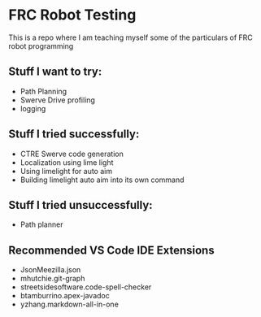 # FRC Robot Testing

This is a repo where I am teaching myself some of the particulars of FRC robot programming

## Stuff I want to try:
- Path Planning
- Swerve Drive profiling
- logging

## Stuff I tried successfully:
- CTRE Swerve code generation
- Localization using lime light
- Using limelight for auto aim
- Building limelight auto aim into its own command

## Stuff I tried unsuccessfully:
- Path planner

## Recommended VS Code IDE Extensions
- JsonMeezilla.json
- mhutchie.git-graph
- streetsidesoftware.code-spell-checker
- btamburrino.apex-javadoc
- yzhang.markdown-all-in-one